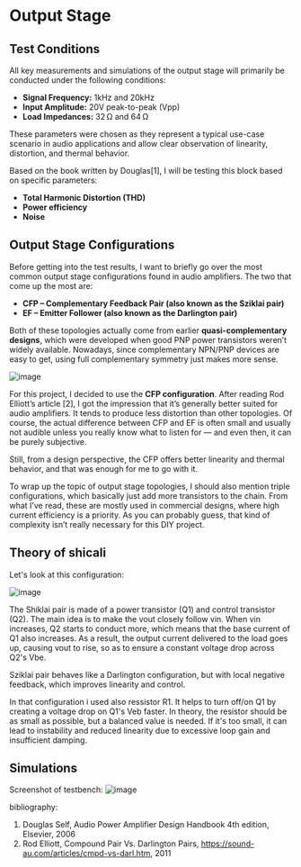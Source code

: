 # **Output Stage**

## Test Conditions

All key measurements and simulations of the output stage will primarily be conducted under the following conditions:

- **Signal Frequency:** 1kHz and 20kHz  
- **Input Amplitude:** 20V peak-to-peak (Vpp)
- **Load Impedances:** 32 Ω and 64 Ω

These parameters were chosen as they represent a typical use-case scenario in audio applications and allow clear observation of linearity, distortion, and thermal behavior.

Based on the book written by Douglas[1], I will be testing this block based on specific parameters:

- **Total Harmonic Distortion (THD)**  
- **Power efficiency**
- **Noise**

## Output Stage Configurations

Before getting into the test results, I want to briefly go over the most common output stage configurations found in audio amplifiers. The two that come up the most are:

- **CFP – Complementary Feedback Pair (also known as the Sziklai pair)**  
- **EF – Emitter Follower (also known as the Darlington pair)**

Both of these topologies actually come from earlier **quasi-complementary designs**, which were developed when good PNP power transistors weren’t widely available. Nowadays, since complementary NPN/PNP devices are easy to get, using full complementary symmetry just makes more sense.

![image](https://github.com/user-attachments/assets/0672a328-6fee-4d1b-961b-1b9a8c8c6d06)

For this project, I decided to use the **CFP configuration**. After reading Rod Elliott’s article [2], I got the impression that it’s generally better suited for audio amplifiers. It tends to produce less distortion than other topologies. Of course, the actual difference between CFP and EF is often small and usually not audible unless you really know what to listen for — and even then, it can be purely subjective.

Still, from a design perspective, the CFP offers better linearity and thermal behavior, and that was enough for me to go with it.

To wrap up the topic of output stage topologies, I should also mention triple configurations, which basically just add more transistors to the chain. From what I’ve read, these are mostly used in commercial designs, where high current efficiency is a priority. As you can probably guess, that kind of complexity isn’t really necessary for this DIY project.

## Theory of shicali

Let's look at this configuration:

![image](https://github.com/user-attachments/assets/a2561511-7f27-4a94-a2d2-6a0555689756)

The Shiklai pair is made of a power transistor (Q1) and control transistor (Q2). The main idea is to make the vout closely follow vin. When vin increases, Q2 starts to conduct more, which means that the base current of Q1 also increases. As a result, the output current delivered to the load goes up, causing vout to rise, so as to ensure a constant voltage drop across Q2's Vbe.

Sziklai pair behaves like a Darlington configuration, but with local negative feedback, which improves linearity and control.

In that configuration i used also ressistor R1. It helps to turn off/on Q1 by creating a voltage drop on Q1's Veb faster. In theory, the resistor should be as small as possible, but a balanced value is needed. If it's too small, it can lead to instability and reduced linearity due to excessive loop gain and insufficient damping.

## Simulations

Screenshot of testbench:
![image](https://github.com/user-attachments/assets/5c2e29cd-9dc6-40d9-a26d-e5a6b267129a)





bibliography:
1. Douglas Self, Audio Power Amplifier Design Handbook 4th edition, Elsevier, 2006
2. Rod Elliott, Compound Pair Vs. Darlington Pairs, https://sound-au.com/articles/cmpd-vs-darl.htm, 2011
